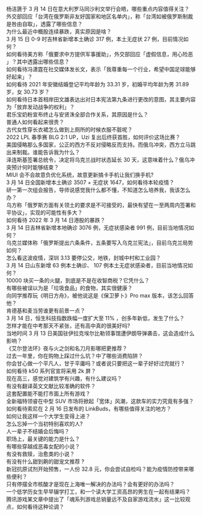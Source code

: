 杨洁篪于 3 月 14 日在意大利罗马同沙利文举行会晤，哪些重点内容值得关注？  
外交部回应「台湾在俄罗斯非友好国家和地区名单内」，称「台湾如被俄罗斯制裁是咎由自取」，透露了哪些信息？  
为什么最近中概股连续暴跌，真实原因是啥？  
3 月 15 日 0-9 时吉林省新增本土确诊 317 例，本土无症状 27 例，目前情况如何？  
如何看待美方称「俄要求中方提供军事援助」，外交部回应「虚假信息，用心险恶 」？其中透露出哪些信息？  
如何看待冯潇霆在社交媒体发长文，表示「我尊重每一个行业，希望中国足球能够好起来」？  
如何看待 2021 年安徽结婚登记平均年龄为 33.31 岁，初婚平均年龄为男 31.89 岁，女 30.73 岁？  
如何看待日本首相岸田文雄表达出对日本宪法第九条进行更改的意图，其主要内容为「放弃发动战争的权利」？  
君乐宝奶粉宣布终止与安贤洙全部合作关系，其原因是什么？  
普通人如何看起来很贵？  
古代女性穿长衣裙怎么做到上厕所的时候衣服不脏呢？  
2022 LPL 春季赛 BLG 2:1 UP，Uzi 复出后终获首胜，如何评价这场比赛？  
美国侵略那么多国家，公正的西方不反对侵略反而支持。而俄乌冲突，西方立马跳出来制裁。谁能告诉我为什么？  
泽连斯基签署总统令，决定将乌克兰战时状态延长 30 天，这意味着什么？俄乌冲突预计何时能够结束？  
MIUI 会不会故意负优化系统，故意更新搞卡手机让我们换手机?  
3 月 14 日全国新增本土确诊 3507 + 无症状 1647，如何看待本轮疫情？  
研一第一次组会报告，导师说感觉我什么都不懂，不知道怎么培养我，我该怎么办？  
乌方称「俄罗斯方面有关领土的要求是不可接受的，最快有望在一至两周内签署和平协议」，实现的可能性有多大？  
如何看待 2022 年 3 月 14 日港股的暴跌？  
3 月 14 日吉林省新增本地确诊 3076 例，无症状感染者 991 例，目前当地情况如何？  
乌克兰媒体称「俄罗斯提出六条条件，五条要写入乌克兰宪法」，目前乌克兰局势如何？  
怎么看这波疫情，深圳 3.13 要停公交，地铁，封城中村和工业园？  
3 月 14 日山东新增 63 例本土确诊、 107 例本土无症状感染者，目前当地情况如何？  
10000 块买一条的火腿，到底是不是在收智商税？它凭什么？  
有哪些被误以为是「垃圾食品」的食物，其实很健康？  
向同学推荐玩《明日方舟》，被他说这是《保卫萝卜》Pro max 版本，该怎么回答他？  
肯德基和麦当劳谁更有前景一点？  
3 月 14 日，恒生科技指数跌幅一度扩大至 11% ，创多年新低，发生了什么？  
怎样才能在中考那天不紧张，还有高中真的很美好吗?  
当地时间 3 月 13 日美国驻伊拉克埃尔比勒领事馆遭伊朗导弹袭击，这会造成什么影响？  
《艾尔登法环》夜与火之剑和名刀月影哪把更推荐？  
过去一年里，你在购物上踩过什么坑？中了哪些消费陷阱？  
你会甘心做一个平凡人，甘于平庸吗？或者说只要把这一辈子好好过完就行？  
如何看待 k50 系列官宣将采用 2k 屏？  
现在高三，感觉对建筑学有兴趣，有什么建议吗？  
有没有翻译英文文献比较准确的软件？  
这套配置能不能打市面上所有游戏？  
全新福特领睿在中型 SUV 市场将掀起「宽体」风潮，这款车的实力究竟有多强？  
如何看待索尼在 2 月 16 日发布的 LinkBuds，有哪些值得关注的地方？  
如何让我这样一个大学生变得上进？  
怎么忘掉一个当初特别喜欢的人?  
人一辈子不结婚会后悔吗？  
职场上，最关键的能力是什么？  
有哪些穿越成恶毒女配的小说？  
有没有救赎，治愈类的小说？  
有没有什么甜到齁的甜宠文推荐   ?  
新冠抗原试剂开始预售，一人份 32.8 元，你会尝试自检吗？能为疫情防控带来哪些便利？  
只有停摆全市核酸才是现在上海唯一解决的办法吗？会有更好的办法吗？  
一个低学历女生早早辍学打工，和一个读大学工资高昂的男生在一起有结果吗？  
腾讯游戏某文章中提出了「魂系列游戏总销量远不及自家游戏流水」这一比较观点，如何看待这种论调？  
